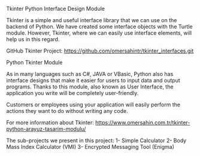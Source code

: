 Tkinter Python Interface Design Module

Tkinter is a simple and useful interface library that we can use on the backend of Python. We have created some interface objects with the Turtle module. However, Tkinter, where we can easily use interface elements, will help us in this regard.

GitHub Tkinter Project: https://github.com/omersahintr/tkinter_interfaces.git

Python Tkinter Module

As in many languages such as C#, JAVA or VBasic, Python also has interface designs that make it easier for users to input data and output programs. Thanks to this module, also known as User Interface, the application you write will be completely user-friendly.

Customers or employees using your application will easily perform the actions they want to do without writing any code.

For more information about Tkinter: https://www.omersahin.com.tr/tkinter-python-arayuz-tasarim-modulu/

The sub-projects we present in this project:
1- Simple Calculator
2- Body Mass Index Calculator (VMI)
3- Encrypted Messaging Tool (Enigma)
